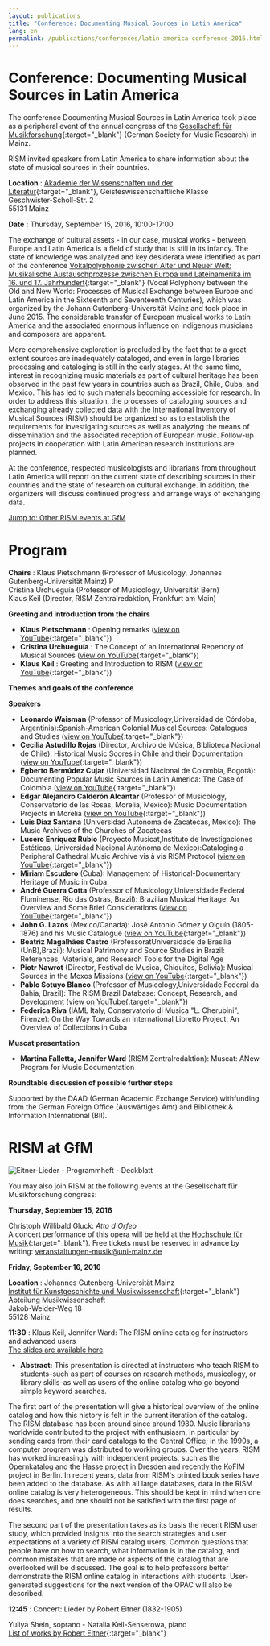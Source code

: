 ```yaml
---
layout: publications
title: "Conference: Documenting Musical Sources in Latin America"
lang: en
permalink: /publications/conferences/latin-america-conference-2016.html
---
```


# Conference: Documenting Musical Sources in Latin America

The conference Documenting Musical Sources in Latin America took place as a peripheral event of the annual congress of the [Gesellschaft für Musikforschung](http://www.gfm2016.uni-mainz.de/){:target="_blank"} (German Society for Music Research) in Mainz.

RISM invited speakers from Latin America to share information about the state of musical sources in their countries.  
  
**Location** : [Akademie der Wissenschaften und der Literatur](http://www.adwmainz.de/anfahrt.html){:target="_blank"}, Geisteswissenschaftliche Klasse  
Geschwister-Scholl-Str. 2  
55131 Mainz

**Date** : Thursday, September 15, 2016, 10:00-17:00

The exchange of cultural assets - in our case, musical works - between Europe and Latin America is a field of study that is still in its infancy. The state of knowledge was analyzed and key desiderata were identified as part of the conference [Vokalpolyphonie zwischen Alter und Neuer Welt: Musikalische Austauschprozesse zwischen Europa und Lateinamerika im 16. und 17. Jahrhundert](http://www.troja-online.eu/10.html){:target="_blank"} (Vocal Polyphony between the Old and New World: Processes of Musical Exchange between Europe and Latin America in the Sixteenth and Seventeenth Centuries), which was organized by the Johann Gutenberg-Universität Mainz and took place in June 2015. The considerable transfer of European musical works to Latin America and the associated enormous influence on indigenous musicians and composers are apparent.

More comprehensive exploration is precluded by the fact that to a great extent sources are inadequately cataloged, and even in large libraries processing and cataloging is still in the early stages. At the same time, interest in recognizing music materials as part of cultural heritage has been observed in the past few years in countries such as Brazil, Chile, Cuba, and Mexico. This has led to such materials becoming accessible for research. In order to address this situation, the processes of cataloging sources and exchanging already collected data with the International Inventory of Musical Sources (RISM) should be organized so as to establish the requirements for investigating sources as well as analyzing the means of dissemination and the associated reception of European music. Follow-up projects in cooperation with Latin American research institutions are planned.

At the conference, respected musicologists and librarians from throughout Latin America will report on the current state of describing sources in their countries and the state of research on cultural exchange. In addition, the organizers will discuss continued progress and arrange ways of exchanging data.



[Jump to: Other RISM events at GfM](#c3292)

# Program

**Chairs** : Klaus Pietschmann (Professor of Musicology, Johannes Gutenberg-Universität Mainz) P  
Cristina Urchueguía (Professor of Musicology, Universität Bern)  
Klaus Keil (Director, RISM Zentralredaktion, Frankfurt am Main)

**Greeting and introduction from the chairs**

- **Klaus Pietschmann** : Opening remarks ([view on YouTube](https://youtu.be/bYvK-w2qTNo){:target="_blank"})
- **Cristina Urchueguía** : The Concept of an International Repertory of Musical Sources ([view on YouTube](https://youtu.be/1ROti64TIUc){:target="_blank"})
- **Klaus Keil** : Greeting and Introduction to RISM ([view on YouTube](https://youtu.be/AcBicQv5Wy8){:target="_blank"})

**Themes and goals of the conference**

**Speakers**

- **Leonardo Waisman** (Professor of Musicology,Universidad de Córdoba, Argentinia):Spanish-American Colonial Musical Sources: Catalogues and Studies ([view on YouTube](https://youtu.be/EyF2N63DOOk?list=PL9SyOIE9iSYI-qGaDNQhXCptexIif8Scm){:target="_blank"})
- **Cecilia Astudillo Rojas** (Director, Archivo de Música, Biblioteca Nacional de Chile): Historical Music Scores in Chile and their Documentation ([view on YouTube](https://youtu.be/AoIwrrvLWeg?list=PL9SyOIE9iSYI-qGaDNQhXCptexIif8Scm){:target="_blank"})
- **Egberto Bermúdez Cujar** (Universidad Nacional de Colombia, Bogotá): Documenting Popular Music Sources in Latin America: The Case of Colombia ([view on YouTube](https://youtu.be/CEpYx2ZmjIM){:target="_blank"})
- **Edgar Alejandro Calderón Alcantar** (Professor of Musicology, Conservatorio de las Rosas, Morelia, Mexico): Music Documentation Projects in Morelia ([view on YouTube](https://youtu.be/JMC5JgEJCnQ){:target="_blank"})
- **Luis Díaz Santana** (Universidad Autónoma de Zacatecas, Mexico): The Music Archives of the Churches of Zacatecas
- **Lucero Enríquez Rubio** (Proyecto Musicat,Instituto de Investigaciones Estéticas, Universidad Nacional Autónoma de México):Cataloging a Peripheral Cathedral Music Archive vis à vis RISM Protocol ([view on YouTube](https://youtu.be/IX8XK5555Mk){:target="_blank"})
- **Miriam Escudero** (Cuba): Management of Historical-Documentary Heritage of Music in Cuba
- **André Guerra Cotta** (Professor of Musicology,Universidade Federal Fluminense, Rio das Ostras, Brazil): Brazilian Musical Heritage: An Overview and Some Brief Considerations ([view on YouTube](https://youtu.be/z_VjkqV-RvE){:target="_blank"})
- **John G. Lazos** (Mexico/Canada): José Antonio Gómez y Olguín (1805-1876) and his Music Catalogue ([view on YouTube](https://youtu.be/Yo5ev9ZZ5mA){:target="_blank"})
- **Beatriz Magalhães Castro** (ProfessoratUniversidade de Brasilia (UnB),Brazil): Musical Patrimony and Source Studies in Brazil: References, Materials, and Research Tools for the Digital Age
- **Piotr Nawrot** (Director, Festival de Musica, Chiquitos, Bolivia): Musical Sources in the Moxos Missions ([view on YouTube](https://youtu.be/7TFxTM_A55o){:target="_blank"})
- **Pablo Sotuyo Blanco** (Professor of Musicology,Universidade Federal da Bahia, Brazil): The RISM Brazil Database: Concept, Research, and Development ([view on YouTube](https://youtu.be/mwbE5XK1j6M){:target="_blank"})
- **Federica Riva** (IAML Italy, Conservatorio di Musica "L. Cherubini", Firenze): On the Way Towards an International Libretto Project: An Overview of Collections in Cuba



**Muscat presentation**

- **Martina Falletta, Jennifer Ward** (RISM Zentralredaktion): Muscat: ANew Program for Music Documentation 

**Roundtable discussion of possible further steps**



Supported by the DAAD (German Academic Exchange Service) withfunding from the German Foreign Office (Auswärtiges Amt) and Bibliothek & Information International (BII).

# RISM at GfM

 ![](/fileadmin/_processed_/csm_Eitner-Lieder_-_Programmheft_-_Deckblatt_1885bd938b.jpg "Eitner-Lieder - Programmheft - Deckblatt")

You may also join RISM at the following events at the Gesellschaft für Musikforschung congress:

**Thursday, September 15, 2016**

Christoph Willibald Gluck: _Atto d'Orfeo_  
A concert performance of this opera will be held at the [Hochschule für Musik](http://www.musik.uni-mainz.de/4853_DEU_HTML.php){:target="_blank"}. Free tickets must be reserved in advance by writing: [veranstaltungen-musik@uni-mainz.de](mailto:veranstaltungen-musik@uni-mainz.de "Opens window for sending email")

**Friday, September 16, 2016**

**Location** : Johannes Gutenberg-Universität Mainz  
[Institut für Kunstgeschichte und Musikwissenschaft](https://www.kunstgeschichte.uni-mainz.de/kontakt-id-1934/){:target="_blank"}  
Abteilung Musikwissenschaft  
Jakob-Welder-Weg 18   
55128 Mainz

**11:30** : Klaus Keil, Jennifer Ward: The RISM online catalog for instructors and advanced users  
[The slides are available here](/fileadmin/content/community-content/events/RISM_for_instructors_presentation_PDF.pdf).

- **Abstract:** This presentation is directed at instructors who teach RISM to students–such as part of courses on research methods, musicology, or library skills–as well as users of the online catalog who go beyond simple keyword searches.  
  

The first part of the presentation will give a historical overview of the online catalog and how this history is felt in the current iteration of the catalog. The RISM database has been around since around 1980. Music librarians worldwide contributed to the project with enthusiasm, in particular by sending cards from their card catalogs to the Central Office; in the 1990s, a computer program was distributed to working groups. Over the years, RISM has worked increasingly with independent projects, such as the Opernkatalog and the Hasse project in Dresden and recently the KoFIM project in Berlin. In recent years, data from RISM's printed book series have been added to the database. As with all large databases, data in the RISM online catalog is very heterogeneous. This should be kept in mind when one does searches, and one should not be satisfied with the first page of results.

The second part of the presentation takes as its basis the recent RISM user study, which provided insights into the search strategies and user expectations of a variety of RISM catalog users. Common questions that people have on how to search, what information is in the catalog, and common mistakes that are made or aspects of the catalog that are overlooked will be discussed. The goal is to help professors better demonstrate the RISM online catalog in interactions with students. User-generated suggestions for the next version of the OPAC will also be described.

**12:45** : Concert: Lieder by Robert Eitner (1832-1905)

Yuliya Shein, soprano - Natalia Keil-Senserowa, piano  
[List of works by Robert Eitner](https://de.wikisource.org/wiki/Robert_Eitner#Kompositionen){:target="_blank"}